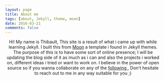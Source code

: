 ```yaml
---
layout: page
title: About me
tags: [about, Jekyll, theme, moon]
date: 2016-03-21
comments: false
---
```

    
<center>Hi! My name is Thibault, This site is a result of what i came up with while learning Jekyll. I built this from <a href="https://github.com/TaylanTatli/Moon">Moon</a> a template i found in Jekyll themes. The purpose of this is to have some sort of online presence; I will be updating the blog side of it as much as i can and also the projects i worked on, different ideas i tried or want to work on. I believe in the power of open source so if you wanna collaborate on any of the <a href="/projects">following </a>, Don't hesitate to reach out to me in any way suitable for you ;)  </center>

